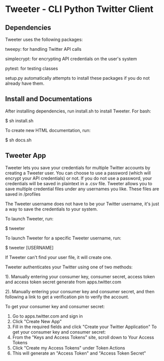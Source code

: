 # Tweeter - CLI Python Twitter Client


## Dependencies
   Tweeter uses the following packages:

   tweepy: for handling Twitter API calls

   simplecrypt: for encrypting API credentials on the user's system

   pytest: for testing classes

   setup.py automatically attempts to install these packages if 
   you do not already have them.

## Install and Documentations
   After installing dependencies, run install.sh to install Tweeter. For bash:

   $ sh install.sh

   To create new HTML documentation, run:
   
   $ sh docs.sh

## Tweeter App

   Tweeter lets you save your credentials for multiple Twitter accounts by 
   creating a Tweeter user. You can choose to use a password (which will
   encrypt your API credentials) or not. If you do not use a password, your
   credentials will be saved in plaintext in a .csv file. Tweeter allows
   you to save multiple credential files under any usernames you like.
   These files are saved in /profiles
   
   The Tweeter username does not have to be your Twitter username, it's just
   a way to save the credentials to your system.

   To launch Tweeter, run:
   
   $ tweeter

   To launch Tweeter for a specific Tweeter username, run:
   
   $ tweeter [USERNAME]

   If Tweeter can't find your user file, it will create one.

   Tweeter authenticates your Twitter using one of two methods:
   
   1). Manually entering your consumer key, consumer secret, access token
       and access token secret generate from apps.twitter.com
   
   2). Manually entering your consumer key and consumer secret, and then 
       following a link to get a verification pin to verify the account.

   To get your consumer key and consumer secret:
   1. Go to apps.twitter.com and sign in
   2. Click "Create New App"
   3. Fill in the required fields and click "Create your Twitter Application"
   To get your consumer key and consumer secret:
   4. From the "Keys and Access Tokens" site, scroll down to Your Access Tokens
   5. Click "Create my Access Tokens" under Token Actions
   6. This will generate an "Access Token" and "Access Token Secret"




